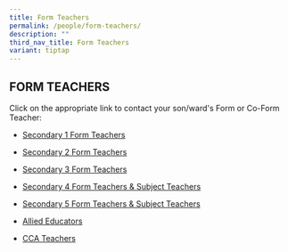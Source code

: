 ```yaml
---
title: Form Teachers
permalink: /people/form-teachers/
description: ""
third_nav_title: Form Teachers
variant: tiptap
---
```

<h2>FORM TEACHERS</h2><p>Click on the appropriate link to contact your son/ward's Form or Co-Form Teacher:</p><ul><li><p><a href="/people/form-teachers/secondary1/" rel="noopener noreferrer nofollow" target="_blank">Secondary 1 Form Teachers</a></p></li><li><p><a href="/people/form-teachers/secondary2/" rel="noopener noreferrer nofollow" target="_blank">Secondary 2 Form Teachers</a></p></li><li><p><a href="/people/form-teachers/secondary3/" rel="noopener noreferrer nofollow" target="_blank">Secondary 3 Form Teachers</a></p></li><li><p><a href="/people/form-and-subject-teachers/secondary4/" rel="noopener noreferrer nofollow" target="_blank">Secondary 4 Form Teachers&nbsp;&amp; Subject Teachers</a></p></li><li><p><a href="/people/form-and-subject-teachers/secondary5/" rel="noopener noreferrer nofollow" target="_blank">Secondary 5 Form Teachers&nbsp;&amp; Subject Teachers</a></p></li><li><p><a href="/people/form-and-subject-teachers/allied-educators/" rel="noopener noreferrer nofollow" target="_blank">Allied Educators</a></p></li><li><p><a href="/people/form-and-subject-teachers/cca-teachers/" rel="noopener noreferrer nofollow" target="_blank">CCA Teachers</a></p></li></ul><p></p>